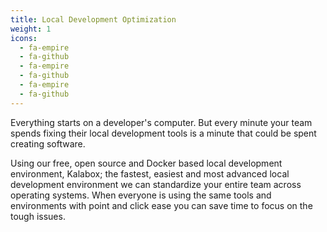 ```yaml
---
title: Local Development Optimization
weight: 1
icons:
  - fa-empire
  - fa-github
  - fa-empire
  - fa-github
  - fa-empire
  - fa-github
---
```

Everything starts on a developer's computer. But every minute your team spends fixing their local development tools is a minute that could be spent creating software.

Using our free, open source and Docker based local development environment, Kalabox; the fastest, easiest and most advanced local development environment we can standardize your entire team across operating systems. When everyone is using the same tools and environments with point and click ease you can save time to focus on the tough issues.
